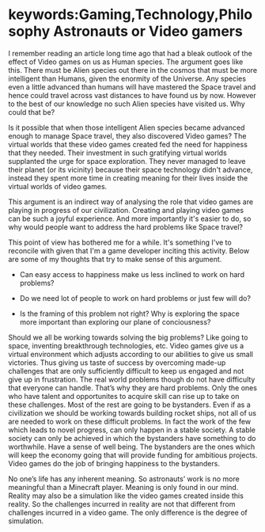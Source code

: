 
keywords:Gaming,Technology,Philosophy
Astronauts or Video gamers
===

I remember reading an article long time ago that had a bleak outlook of the effect of Video games on us as Human species. The argument goes like this. There must be Alien species out there in the cosmos that must be more intelligent than Humans, given the enormity of the Universe. Any species even a little advanced than humans will have mastered the Space travel and hence could travel across vast distances to have found us by now. However to the best of our knowledge no such Alien species have visited us. Why could that be?

Is it possible that when those intelligent Alien species became advanced enough to manage Space travel, they also discovered Video games? The virtual worlds that these video games created fed the need for happiness that they needed. Their investment in such gratifying virtual worlds supplanted the urge for space exploration. They never managed to leave their planet (or its vicinity) because their space technology didn't advance, instead they spent more time in creating meaning for their lives inside the virtual worlds of video games.

This argument is an indirect way of analysing the role that video games are playing in progress of our civilization. Creating and playing video games can be such a joyful experience. And more importantly it's easier to do, so why would people want to address the hard problems like Space travel?

This point of view has bothered me for a while. It's something I've to reconcile with given that I'm a game developer inciting this activity. Below are some of my thoughts that try to make sense of this argument.

* Can easy access to happiness make us less inclined to work on hard problems?

* Do we need lot of people to work on hard problems or just few will do?

* Is the framing of this problem not right? Why is exploring the space more important than exploring our plane of conciousness?

Should we all be working towards solving the big problems? Like going to space, inventing breakthrough technologies, etc. Video games give us a virtual environment which adjusts according to our abilities to give us small victories. Thus giving us taste of success by overcoming made-up challenges that are only sufficiently difficult to keep us engaged and not give up in frustration. The real world problems though do not have difficulty that everyone can handle. That’s why they are hard problems. Only the ones who have talent and opportunites to acquire skill can rise up to take on these challenges. Most of the rest are going to be bystanders. Even if as a civilization we should be working towards building rocket ships, not all of us are needed to work on these difficult problems. In fact the work of the few which leads to novel progress, can only happen in a stable society. A stable society can only be achieved in which the bystanders have something to do worthwhile. Have a sense of well being. The bystanders are the ones which will keep the economy going that will provide funding for ambitious projects. Video games do the job of bringing happiness to the bystanders.

No one’s life has any inherent meaning. So astronauts’ work is no more meaningful than a Minecraft player. Meaning is only found in our mind. Reality may also be a simulation like the video games created inside this reality. So the challenges incurred in reality are not that different from challenges incurred in a video game. The only difference is the degree of simulation.

